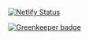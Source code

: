 [![Netlify Status](https://api.netlify.com/api/v1/badges/18a92744-d5ea-410a-ac4b-caa0c5ec5779/deploy-status)](https://app.netlify.com/sites/angry-agnesi-68a0bb/deploys) 

[![Greenkeeper badge](https://badges.greenkeeper.io/jdb8/site.svg)](https://greenkeeper.io/)
